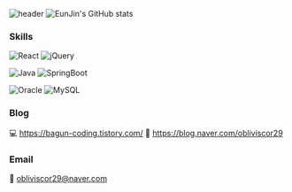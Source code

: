 ![header](https://capsule-render.vercel.app/api?type=Waving&color=F8BBD0&height=100&section=header&animation=fadeIn)
![EunJin's GitHub stats](https://github-readme-stats.vercel.app/api?username=EunJinPark98&show_icons=true&theme=dracula)

### Skills
![React](https://img.shields.io/badge/react-444444?style=for-the-badge&logo=react)
![jQuery](https://img.shields.io/badge/jquery-0769AD?style=for-the-badge&logo=jquery&logoColor=white)

![Java](https://img.shields.io/badge/Java-007396.svg?&style=for-the-badge&logo=Java&logoColor=white)
![SpringBoot](https://img.shields.io/badge/SpringBoot-6DB33F.svg?&style=for-the-badge&logo=SpringBoot&logoColor=white)

![Oracle](https://img.shields.io/badge/Oracle-F80000.svg?&style=for-the-badge&logo=Oracle&logoColor=white)
![MySQL](https://img.shields.io/badge/MySQL-4479A1.svg?&style=for-the-badge&logo=MySQL&logoColor=white)


### Blog
:computer: https://bagun-coding.tistory.com/
:book: https://blog.naver.com/obliviscor29


### Email
:email: obliviscor29@naver.com
